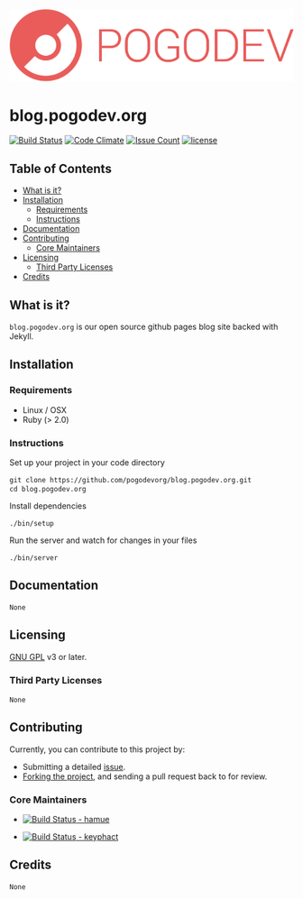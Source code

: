 [![POGODEV](https://github.com/pogodevorg/assets/blob/master/public/img/logo-github.png?raw=true)](https://pogodev.org)

# blog.pogodev.org
[![Build Status](https://travis-ci.org/pogodevorg/blog.pogodev.org.svg?branch=master)](https://travis-ci.org/pogodevorg/blog.pogodev.org) [![Code Climate](https://codeclimate.com/github/pogodevorg/blog.pogodev.org/badges/gpa.svg)](https://codeclimate.com/github/pogodevorg/blog.pogodev.org) [![Issue Count](https://codeclimate.com/github/pogodevorg/blog.pogodev.org/badges/issue_count.svg)](https://codeclimate.com/github/pogodevorg/blog.pogodev.org) [![license](https://img.shields.io/github/license/pogodevorg/blog.pogodev.org.svg?maxAge=2592000?style=flat-square)](https://github.com/pogodevorg/blog.pogodev.org/blob/master/LICENSE.md)

## Table of Contents
* [What is it?](#what-is-it)
* [Installation](#installation)
  * [Requirements](#requirements)
  * [Instructions](#instructions)
* [Documentation](#documentation)
* [Contributing](#contributing)
  * [Core Maintainers](#core-maintainers)
* [Licensing](#licensing)
  * [Third Party Licenses](#third-party-licenses)
* [Credits](#credits)

## What is it?
`blog.pogodev.org` is our open source github pages blog site backed with Jekyll.

## Installation

### Requirements
- Linux / OSX
- Ruby (> 2.0)

### Instructions
Set up your project in your code directory
```
git clone https://github.com/pogodevorg/blog.pogodev.org.git
cd blog.pogodev.org
```

Install dependencies
```
./bin/setup
```

Run the server and watch for changes in your files
```
./bin/server
```

## Documentation
    None

## Licensing
[GNU GPL](https://github.com/pogodevorg/blog.pogodev.org/blob/master/LICENSE) v3 or later.

### Third Party Licenses
    None

## Contributing
Currently, you can contribute to this project by:
* Submitting a detailed [issue](https://github.com/pogodevorg/blog.pogodev.org/issues/new).
* [Forking the project](https://github.com/pogodevorg/blog.pogodev.org/fork), and sending a pull request back to for review.

### Core Maintainers

* [![Build Status](https://github.com/hamue.png?size=36) - hamue](https://github.com/hamue)

* [![Build Status](https://github.com/keyphact.png?size=36) - keyphact](https://github.com/keyphact)

## Credits
    None

